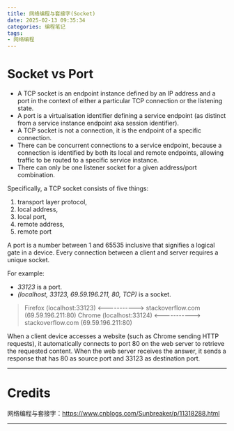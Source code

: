 ```yaml
---
title: 网络编程与套接字(Socket)
date: 2025-02-13 09:35:34
categories: 编程笔记
tags:
- 网络编程
---
```


# Socket vs Port

- A TCP socket is an endpoint instance defined by an IP address and a port in the context of either a particular TCP connection or the listening state.
- A port is a virtualisation identifier defining a service endpoint (as distinct from a service instance endpoint aka session identifier).
- A TCP socket is not a connection, it is the endpoint of a specific connection.
- There can be concurrent connections to a service endpoint, because a connection is identified by both its local and remote endpoints, allowing traffic to be routed to a specific service instance.
- There can only be one listener socket for a given address/port combination.


Specifically, a TCP socket consists of five things:
1. transport layer protocol,
2. local address,
3. local port, 
4. remote address, 
5. remote port

A port is a number between 1 and 65535 inclusive that signifies a logical gate in a device. Every connection between a client and server requires a unique socket.

For example:
- *33123* is a port.
- *(localhost, 33123, 69.59.196.211, 80, TCP)* is a socket.

> Firefox (localhost:33123) <-----------> stackoverflow.com (69.59.196.211:80)
Chrome  (localhost:33124) <-----------> stackoverflow.com (69.59.196.211:80)

When a client device accesses a website (such as Chrome sending HTTP requests), it automatically connects to port 80 on the web server to retrieve the requested content. When the web server receives the answer, it sends a response that has 80 as source port and 33123 as destination port.

---

# Credits

网络编程与套接字：https://www.cnblogs.com/Sunbreaker/p/11318288.html

---